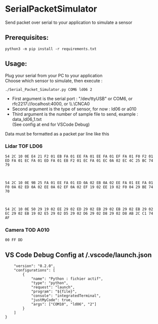 # SerialPacketSimulator

Send packet over serial to your application to simulate a sensor

## Prerequisites:

`python3 -m pip install -r requirements.txt`

## Usage:

Plug your serial from your PC to your application  
Choose which sensor to simulate, then execute :

`./Serial_Packet_Simulator.py COM6 ld06 2`

-   First argument is the serial port : "/dev/ttyUSB" or COM6, or rfc2217://localhost:4000, or \\\\.\\CNCA0
-   Second argument is the type of sensor, for now : ld06 or a010
-   Third argument is the number of sample file to send, example : data_ld06_1.txt
    <br />
    (See config at end for VSCode Debug)<br />

Data must be formatted as a packet par line like this

### Lidar TOF LD06

```
54 2C 10 0E E4 21 F2 01 EB FA 01 EE FA 01 EE FA 01 EF FA 01 F0 F2 01 ED FA 01 EC FA 01 ED FA 01 EB F2 01 EC FA 01 EC 0A 02 EC 4C 25 BC 74 79
```

<br />

```
54 2C 10 0E 9B 25 FA 01 EE FA 01 ED 0A 02 EB 0A 02 EE FA 01 EE FA 01 F0 0A 02 ED 0A 02 EE 0A 02 EF 0A 02 EF 19 02 EE 19 02 F0 04 29 BE 74 70
```

<br />

```
54 2C 10 0E 50 29 19 02 EE 29 02 ED 29 02 EB 29 02 EB 29 02 EB 29 02 EC 29 02 EB 19 02 E5 29 02 D5 29 02 D6 29 02 D8 29 02 D8 AB 2C C1 74 AF
```

### Camera TOD A010

```
00 FF DD
```

## VS Code Debug Config at /.vscode/launch.json

```{
    "version": "0.2.0",
    "configurations": [
        {
            "name": "Python : fichier actif",
            "type": "python",
            "request": "launch",
            "program": "${file}",
            "console": "integratedTerminal",
            "justMyCode": true,
            "args": ["COM10", "ld06", "2"]
        }
    ]
}
```
